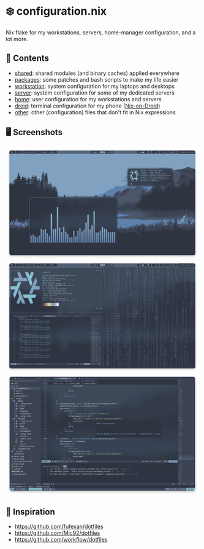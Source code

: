 # ❄️ configuration.nix

Nix flake for my workstations, servers, home-manager configuration, and a lot more.

## 📁 Contents

- [shared](/shared): shared modules (and binary caches) applied everywhere
- [packages](/packages): some patches and bash scripts to make my life easier
- [workstation](/workstation): system configuration for my laptops and desktops
- [server](/server): system configuration for some of my dedicated servers 
- [home](/home): user configuration for my workstations and servers
- [droid](/droid): terminal configuration for my phone ([Nix-on-Droid](https://github.com/nix-community/nix-on-droid))
- [other](/other): other (configuration) files that don't fit in Nix expressions

## 🖥️ Screenshots

![Screenshot 0](./screenshots/screenshot0.png)
![Screenshot 1](./screenshots/screenshot1.png)
![Screenshot 2](./screenshots/screenshot2.png)

## 💾 Inspiration

- https://github.com/fufexan/dotfiles
- https://github.com/Mic92/dotfiles
- https://github.com/workflow/dotfiles
